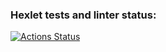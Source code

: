 ### Hexlet tests and linter status:
[![Actions Status](https://github.com/userao/frontend-project-12/workflows/hexlet-check/badge.svg)](https://github.com/userao/frontend-project-12/actions)